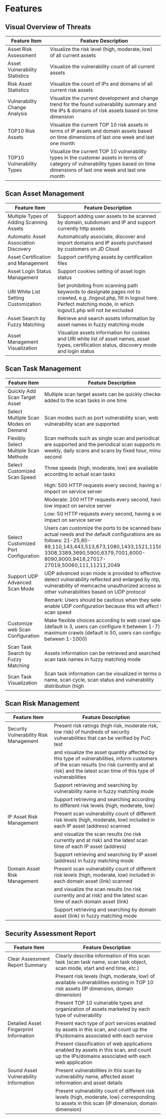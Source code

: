 # Features

## Visual Overview of Threats
| Feature Item|Feature Description | 
|-----|----|
|Asset Risk Assessment	 |Visualize the risk level (high, moderate, low) of all current assets | 
|Asset Vulnerability Statistics	 |Visualize the vulnerability count of all current assets | 
|Risk Asset Statistics	 |Visualize the count of IPs and domains of all current risk assets | 
|Vulnerability Change Analysis	 |Visualize the current development and change trend for the found vulnerability summary and the IPs & domains of risk assets based on time dimension | 
|TOP10 Risk Assets	|Visualize the current TOP 10 risk assets in terms of IP assets and domain assets based on time dimensions of last one week and last one month | 
|TOP10 Vulnerability Types	|Visualize the current TOP 10 vulnerability types in the customer assets in terms of category of vulnerability types based on time dimensions of last one week and last one month | 

## Scan Asset Management
| Feature Item|Feature Description | 
|-----|----|
|Multiple Types of Adding Scanning Assets	|Support adding user assets to be scanned by domain, subdomain and IP and support currently http assets|
|Automatic Asset Association Discovery	|Automatically associate, discover and import domains and IP assets purchased by customers on JD Cloud|
|Asset Certification and Management	|Support certifying assets by certification files|
|Asset Login Status Management	|Support cookies setting of asset login status|
|URI White List Setting Customization|Set prohibiting from scanning path keywords to designate pages not to crawled, e.g. /logout.php, fill in logout here. Perfect matching mode, in which logout1.php will not be excluded|
|Asset Search by Fuzzy Matching	|Retrieve and search assets information by asset names in fuzzy matching mode|
|Asset Management Visualization	|Visualize assets information for cookies and URI white list of asset names, asset types, certification status, discovery mode and login status|

##  Scan Task Management	
| Feature Item|Feature Description | 
|-----|----|
|Quickly Add Scan Target Asset	|Multiple scan target assets can be quickly checked and added to the scan tasks in one time|
|Select Multiple Scan Modes on Demand	|Scan modes such as port vulnerability scan, web vulnerability scan are supported|
|Flexibly Select Multiple Scan Methods	|Scan methods such as single scan and periodical scan are supported and the periodical scan supports monthly, weekly, daily scans and scans by fixed hour, minute and second|
|Select Customized Scan Speed	|Three speeds (high, moderate, low) are available according to actual scan tasks|
|                 |High: 500 HTTP requests every second, having a high impact on service server|
|                 |Moderate: 200 HTTP requests every second, having a low impact on service server|
|                 |Low: 50 HTTP requests every second, having a very low impact on service server|
|Select Customized Port Configuration	|Users can customize the ports to be scanned based on actual needs and the default configurations are as follows: 21-25,80-89,110,143,443,513,873,1080,1433,1521,1158,3306-3308,3389,3690,5900,6379,7001,8000-8090,9000,9418,27017-27019,50060,111,11211,2049|
|Support UDP Advanced Scan Mode |UDP advanced scan mode is provided to effectively detect vulnerability reflected and enlarged by ntp, vulnerability of memcache unauthorized access and other vulnerabilities based on UDP protocol|
|                 |Remark: Users should be cautious when they select to enable UDP configuration because this will affect the scan speed| 
|Customize web Scan Configuration	  |Make flexible choices according to web crawl speed (default is 3, users can configure it between 1-7) and maximum crawls (default is 50, users can configure it between 1-1000)|
|Scan Task Search by Fuzzy Matching	|Assets information can be retrieved and searched by scan task names in fuzzy matching mode|
|Scan Task Visualization	    |Scan task information can be visualized in terms of task name, scan cycle, scan status and vulnerability distribution (high|moderate|low)|

##  Scan Risk Management
| Feature Item|Feature Description | 
|-----|----|
|Security Vulnerability Risk Management	    |Present risk ratings (high risk, moderate risk, low risk) of hundreds of security vulnerabilities that can be verified by PoC test|
|                   |and visualize the asset quantity affected by this type of vulnerabilities, inform customers of the scan results (no risk currently and at risk) and the latest scan time of this type of vulnerabilities|
|                   |Support retrieving and searching by vulnerability name in fuzzy matching mode|
|                   |Support retrieving and searching according to different risk levels (high, moderate, low)|
|IP Asset Risk Management	    |Present scan vulnerability count of different risk levels (high, moderate, low) included in each IP asset (address) scanned|
|                 |and visualize the scan results (no risk currently and at risk) and the latest scan time of each IP asset (address)|
|                 |Support retrieving and searching by IP asset (address) in fuzzy matching mode|
|Domain Asset Risk Management	   |Present scan vulnerability count of different risk levels (high, moderate, low) included in each domain asset (link) scanned|
|                 |and visualize the scan results (no risk currently and at risk) and the latest scan time of each domain asset (link)|
|                 |Support retrieving and searching by domain asset (link) in fuzzy matching mode|

##  Security Assessment Report
| Feature Item|Feature Description | 
|-----|----|
|Clear Assessment Report Summary	|Clearly describe information of this scan task (scan task name, scan task object, scan mode, start and end time, etc.)|
|                 |Present risk levels (high, moderate, low) of available vulnerabilities existing in TOP 10 risk assets (IP dimension, domain dimension)|
|                 |Present TOP 10 vulnerable types and organization of assets marketed by each type of vulnerability|
|Detailed Asset Fingerprint Information	|Present each type of port services enabled by assets in this scan, and count up the IPs/domains associated with each service|
|                 |Present classification of web applications enabled by assets in this scan, and count up the IPs/domains associated with each web application|
|Sound Asset Vulnerability Information	|Present vulnerabilities in this scan by vulnerability name, affected asset information and asset details|
|                 |Present vulnerability count of different risk levels (high, moderate, low) corresponding to assets in this scan (IP dimension, domain dimension)|
